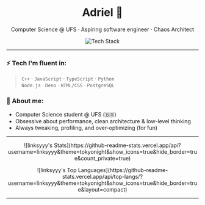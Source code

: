 <h1 align="center">Adriel 🧠</h1>
<p align="center">Computer Science @ UFS · Aspiring software engineer · Chaos Architect</p>

<p align="center">
  <img src="https://skillicons.dev/icons?i=cpp,js,ts,nodejs,deno,bun,html,css,postgres,mysql,mongodb" alt="Tech Stack" />
</p>

---

### ⚡ Tech I'm fluent in:
> `C++` · `JavaScript` · `TypeScript` · `Python`  
> `Node.js` · `Deno` · `HTML/CSS` · `PostgreSQL`

### 🧠 About me:
- Computer Science student @ UFS (🇧🇷)
- Obsessive about performance, clean architecture & low-level thinking
- Always tweaking, profiling, and over-optimizing (for fun)
---

<p align="center">
  ![linksyyy's Stats](https://github-readme-stats.vercel.app/api?username=linksyyy&theme=tokyonight&show_icons=true&hide_border=true&count_private=true)
</p>

<p align="center">
  ![linksyyy's Top Languages](https://github-readme-stats.vercel.app/api/top-langs/?username=linksyyy&theme=tokyonight&show_icons=true&hide_border=true&layout=compact)
</p>

---

